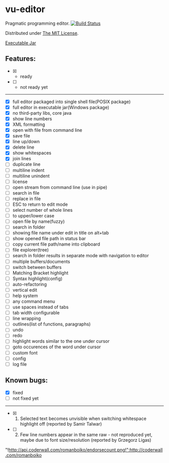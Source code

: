 vu-editor
=========

Pragmatic programming editor. [![Build Status](https://travis-ci.org/RomanBoiko/vu-editor.png)](https://travis-ci.org/RomanBoiko/vu-editor)

Distributed under [The MIT License](http://roman-boiko.mit-license.org).

[Executable Jar](https://github.com/RomanBoiko/vu-editor/blob/master/vue.jar?raw=true)


Features:
---------

- [x] - ready
- [ ] - not ready yet

---

- [x] full editor packaged into single shell file(POSIX package)
- [x] full editor in executable jar(Windows package)
- [x] no third-party libs, core java
- [x] show line numbers
- [x] XML formatting
- [x] open with file from command line
- [x] save file
- [x] line up/down
- [x] delete line
- [x] show whitespaces
- [x] join lines
- [ ] duplicate line
- [ ] multiline indent
- [ ] multiline unindent
- [ ] license
- [ ] open stream from command line (use in pipe)
- [ ] search in file
- [ ] replace in file
- [ ] ESC to return to edit mode
- [ ] select number of whole lines
- [ ] to upper/lower case
- [ ] open file by name(fuzzy)
- [ ] search in folder
- [ ] showing file name under edit in title on alt+tab
- [ ] show opened file path in status bar
- [ ] copy current file path/name into clipboard
- [ ] file explorer(tree)
- [ ] search in folder results in separate mode with navigation to editor
- [ ] multiple buffers/documents
- [ ] switch between buffers
- [ ] Matching Bracket highlight
- [ ] Syntax highlight(config)
- [ ] auto-refactoring
- [ ] vertical edit
- [ ] help system
- [ ] any command menu
- [ ] use spaces instead of tabs
- [ ] tab width configurable
- [ ] line wrapping
- [ ] outlines(list of functions, paragraphs)
- [ ] undo
- [ ] redo
- [ ] highlight words similar to the one under cursor
- [ ] goto occurences of the word under cursor
- [ ] custom font
- [ ] config
- [ ] log file

Known bugs:
-----------

- [x] fixed
- [ ] not fixed yet

---

- [x] 1. Selected text becomes unvisible when switching whitespace highlight off (reported by Samir Talwar)
- [ ] 2. Few line numbers appear in the same raw - not reproduced yet, maybe due to font size/resolution (reported by Grzegorz Ligas)

"!http://api.coderwall.com/romanboiko/endorsecount.png!":http://coderwall.com/romanboiko

